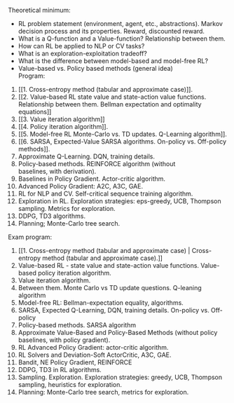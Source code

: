 Theoretical minimum:  
- RL problem statement (environment, agent, etc., abstraсtions). Markov  
decision process and its properties. Reward, discounted reward.  
- What is a Q-function and a Value-function? Relationship between them.  
- How can RL be applied to NLP or CV tasks?  
- What is an exploration-exploitation tradeoff?  
- What is the difference between model-based and model-free RL?  
- Value-based vs. Policy based methods (general idea)  
Program:  
1. [[1. Cross-entropy method (tabular and approximate case)]].  
2. [[2. Value-based RL state value and state-action value functions. Relationship between them. Bellman expectation and optimality equations]]
3. [[3. Value iteration algorithm]]  
4. [[4. Policy iteration algorithm]].  
5. [[5. Model-free RL Monte-Carlo vs. TD updates. Q-Learning algorithm]].  
6. [[6. SARSA, Expected-Value SARSA algorithms. On-policy vs. Off-policy methods]].  
7. Approximate Q-Learning. DQN, training details.  
8. Policy-based methods. REINFORCE algorithm (without  
baselines, with derivation).  
9. Baselines in Policy Gradient. Actor-critic algorithm.  
10. Advanced Policy Gradient: A2C, A3C, GAE.  
11. RL for NLP and CV. Self-critical sequence training algorithm.  
12. Exploration in RL. Exploration strategies: eps-greedy, UCB, Thompson  
sampling. Metrics for exploration.  
13. DDPG, TD3 algorithms.  
14. Planning; Monte-Carlo tree search.

Exam program:
1. [[1. Cross-entropy method (tabular and approximate case) | Cross-entropy method (tabular and approximate case).]]
2. Value-based RL - state value and state-action value functions. Value-based policy iteration algorithm.
3. Value iteration algorithm.
4. Between them. Monte Carlo vs TD update questions. Q-leaning algorithm
5. Model-free RL: Bellman-expectation equality, algorithms.
6. SARSA, Expected Q-Learning, DQN, training details. On-policy vs. Off-policy
7. Policy-based methods. SARSA algorithm
8. Approximate Value-Based and Policy-Based Methods (without policy baselines, with policy gradient).
9. RL Advanced Policy Gradient: actor-critic algorithm.
10. RL Solvers and Deviation-Soft ActorCritic, A3C, GAE.
11. Bandit, NE Policy Gradient, REINFORCE
12. DDPG, TD3 in RL algorithms.
13. Sampling. Exploration. Exploration strategies: greedy, UCB, Thompson sampling, heuristics for exploration.
14. Planning: Monte-Carlo tree search, metrics for exploration.